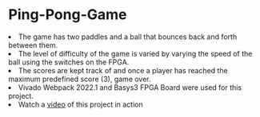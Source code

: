 # Ping-Pong-Game
<li> The game has two paddles and a ball that bounces back and forth between them. </li>
<li> The level of difficulty of the game is varied by varying the speed of the ball using the switches on the FPGA. </li>
<li> The scores are kept track of and once a player has reached the maximum predefined score (3), game over. </li>
<li> Vivado Webpack 2022.1 and Basys3 FPGA Board were used for this project. </li>
<li> Watch a <a href="https://drive.google.com/file/d/1oTLfYGoSyVsMGFF4oRz1o5AdNrbWSLrX/view?usp=sharing">video</a> of this project in action </li>
